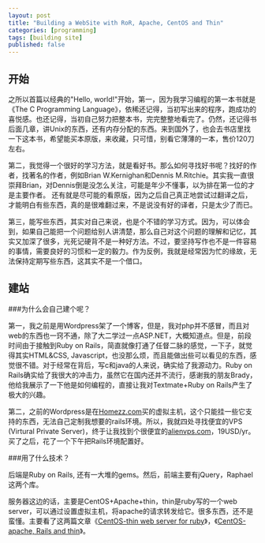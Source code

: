 ```yaml
---
layout: post
title: "Building a WebSite with RoR, Apache, CentOS and Thin"
categories: [programming]
tags: [building site]
published: false
---
```


开始
---------------------

之所以首篇以经典的"Hello, world!"开始，第一，因为我学习编程的第一本书就是《The C Programming Language》，依稀还记得，当初写出来的程序，跑成功的喜悦感。也还记得，当初自己努力把整本书，完完整整地看完了。仍然，还记得书后面几章，讲Unix的东西，还有内存分配的东西。来到国外了，也会去书店里找一下这本书，希望能买本原版，来收藏，只可惜，别看它薄薄的一本，售价120刀左右。

第二，我觉得一个很好的学习方法，就是看好书。那么如何寻找好书呢？找好的作者，找著名的作者，例如Brian W.Kernighan和Dennis M.Ritchie。其实我一直很崇拜Brian，对Dennis倒是没怎么关注，可能是年少不懂事，以为排在第一位的才是主要作者。 还有就是尽可能的看原版，因为之后自己真正地尝试过翻译之后，才能明白有些东西，真的是很难翻过来，不是说没有好的译者，只是太少了而已。

第三，能写些东西，其实对自己来说，也是个不错的学习方式。因为，可以体会到，如果自己能把一个问题给别人讲清楚，那么自己对这个问题的理解和记忆，其实又加深了很多，光死记硬背不是一种好方法。不过，要坚持写作也不是一件容易的事情，需要良好的习惯和一定的毅力。作为反例，我就是经常因为忙的缘故，无法保持定期写些东西，这其实不是一个借口。

建站
---------------------

###为什么会自己建个呢？

第一，我之前是用Wordpress架了一个博客，但是，我对php并不感冒，而且对web的东西也一窍不通，除了大二学过一点ASP.NET，大概知道点。但是，前段时间由于接触到Ruby on Rails，简直就像打通了任督二脉的感觉，一下子，就觉得其实HTML&CSS, Javascript，也没那么烦，而且能做出些可以看见的东西，感觉很不错。对于经常在背后，写c和java的人来说，确实给了我源动力。Ruby on Rails确实给了我很大的冲击力，虽然它在国内还并不流行，感谢我的朋友Brady，他给我展示了一下他是如何编程的，直接让我对Textmate+Ruby on Rails产生了极大的兴趣。

第二，之前的Wordpress是在[Homezz.com](http://homezz.com/)买的虚拟主机，这个只能挂一些它支持的东西，无法自己定制我想要的rails环境。所以，我就四处寻找便宜的VPS (Virtural Private Server)，终于让我找到个很便宜的[alienvps.com](http://alienvps.com/vps-hosting/)，19USD/yr。买了之后，花了一个下午把Rails环境配置好。

###用了什么技术？

后端是Ruby on Rails, 还有一大堆的gems。然后，前端主要有jQuery，Raphael这两个库。

服务器这边的话，主要是CentOS+Apache+thin，thin是ruby写的一个web server，可以通过设置虚拟主机，将apache的请求转发给它。很多东西，还不是蛮懂。主要看了这两篇文章《[CentOS-thin web server for ruby](http://articles.slicehost.com/2009/4/17/centos-thin-web-server-for-ruby)》，《[CentOS-apache, Rails and thin](http://articles.slicehost.com/2009/4/17/centos-apache-rails-and-thin)》。




